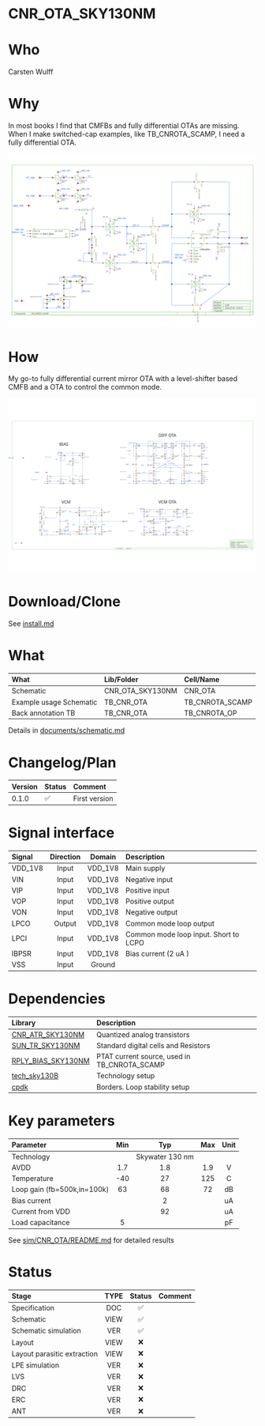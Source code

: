 
# CNR_OTA_SKY130NM

# Who
Carsten Wulff

# Why
In most books I find that CMFBs and fully differential OTAs are missing. 
When I make switched-cap examples, like TB_CNROTA_SCAMP, I need a fully differential OTA. 

![](documents/TB_CNR_OTA/TB_CNROTA_SCAMP.svg)

# How
 My go-to fully differential current mirror OTA with a level-shifter
 based CMFB and a OTA to control the common mode.
 
 
 ![](documents/CNR_OTA_SKY130NM/CNR_OTA.svg)
 
 
# Download/Clone

See [install.md](install.md)

# What

| What                    | Lib/Folder       | Cell/Name       |
|:------------------------|:----------------|:---------------|
| Schematic               | CNR_OTA_SKY130NM | CNR_OTA         |
| Example usage Schematic | TB_CNR_OTA       | TB_CNROTA_SCAMP |
| Back annotation TB      | TB_CNR_OTA       | TB_CNROTA_OP    |

Details in  [documents/schematic.md](documents/schematic.md)


# Changelog/Plan
| Version | Status | Comment|
| :-| :-| :-|
|0.1.0 | :white_check_mark: | First version |


# Signal interface
| Signal  | Direction | Domain  | Description                           |
|:--------|:---------:|:-------:|:--------------------------------------|
| VDD_1V8 | Input     | VDD_1V8 | Main supply                           |
| VIN     | Input     | VDD_1V8 | Negative input                        |
| VIP     | Input     | VDD_1V8 | Positive input                        |
| VOP     | Input     | VDD_1V8 | Positive output                       |
| VON     | Input     | VDD_1V8 | Negative output                       |
| LPCO    | Output    | VDD_1V8 | Common mode loop output               |
| LPCI    | Input     | VDD_1V8 | Common mode loop input. Short to LCPO |
| IBPSR   | Input     | VDD_1V8 | Bias current (2 uA )                  |
| VSS     | Input     | Ground  |                                       |



# Dependencies
| Library                                                                | Description                                  |
|:-----------------------------------------------------------------------|:---------------------------------------------|
| [CNR\_ATR\_SKY130NM](https://github.com/wulffern/cnr_atr_sky130nm)     | Quantized analog transistors                 |
| [SUN\_TR\_SKY130NM](https://github.com/wulffern/sun_tr_sky130nm)       | Standard digital cells and Resistors         |
| [RPLY\_BIAS\_SKY130NM](https://github.com/wulffern/rply_bias_sky130nm) | PTAT current source, used in TB_CNROTA_SCAMP |
| [tech_sky130B](https://github.com/wulffern/tech_sky130B)               | Technology setup                             |
| [cpdk](https://github.com/wulffern/cpdk)                               | Borders. Loop stability setup                |


# Key parameters
| Parameter                   | Min | Typ             | Max | Unit |
|:----------------------------|:---:|:---------------:|:---:|:----:|
| Technology                  |     | Skywater 130 nm |     |      |
| AVDD                        | 1.7 | 1.8             | 1.9 | V    |
| Temperature                 | -40 | 27              | 125 | C    |
| Loop gain (fb=500k,in=100k) | 63  | 68              | 72  | dB   |
| Bias current                |     | 2               |     | uA   |
| Current from VDD            |     | 92              |     | uA   |
| Load capacitance            | 5   |                 |     | pF   |

See [sim/CNR_OTA/README.md](sim/CNR_OTA/README.md) for detailed results

# Status

| Stage                       | TYPE | Status | Comment                        |
| :---                        | :-:  | :---:  | :--:                           |
| Specification               | DOC  | :white_check_mark:    |                                |
| Schematic                   | VIEW | :white_check_mark:    |                                |
| Schematic simulation        | VER  | :white_check_mark:    |                                |
| Layout                      | VIEW | :x:    |                                |
| Layout parasitic extraction | VIEW | :x:    |                                |
| LPE simulation              | VER  | :x:    |                                |
| LVS                         | VER  | :x:    |                                |
| DRC                         | VER  | :x:    |                                |
| ERC                         | VER  | :x:    |                                |
| ANT                         | VER  | :x:    |                                |
